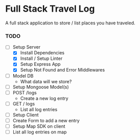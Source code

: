 # Full Stack Travel Log

A full stack application to store / list places you have traveled.

### TODO

* [ ] Setup Server
  * [x] Install Dependencies
  * [x] Install / Setup Linter
  * [x] Setup Express App
  * [x] Setup Not Found and Error Middlewares
* [ ] Model DB
  * What data will we store?
* [ ] Setup Mongoose Model(s)
* [ ] POST /logs
  * Create a new log entry
* [ ] GET / logs
  * List all log entries
* [ ] Setup Client
* [ ] Create Form to add a new entry
* [ ] Setup Map SDK on client
* [ ] List all log entries on map